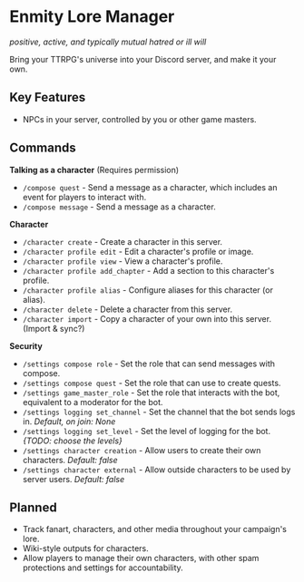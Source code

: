 # Enmity Lore Manager
*positive, active, and typically mutual hatred or ill will*

Bring your TTRPG's universe into your Discord server, and make it your own.

## Key Features
- NPCs in your server, controlled by you or other game masters.
  
## Commands
**Talking as a character** (Requires permission)
- `/compose quest` - Send a message as a character, which includes an event for players to interact with. 
- `/compose message` - Send a message as a character.

**Character**
- `/character create` - Create a character in this server.
- `/character profile edit` - Edit a character's profile or image.
- `/character profile view` - View a character's profile.
- `/character profile add_chapter` - Add a section to this character's profile.
- `/character profile alias` - Configure aliases for this character (or alias).  
- `/character delete` - Delete a character from this server. 
- `/character import` - Copy a character of your own into this server. (Import & sync?)

**Security**
- `/settings compose role` - Set the role that can send messages with compose.
- `/settings compose quest` - Set the role that can use to create quests.
- `/settings game_master_role` - Set the role that interacts with the bot, equivalent to a moderator for the bot. 
- `/settings logging set_channel` - Set the channel that the bot sends logs in. *Default, on join: None*
- `/settings logging set_level` - Set the level of logging for the bot. *{TODO: choose the levels}*
- `/settings character creation` - Allow users to create their own characters. *Default: false*
- `/settings character external` - Allow outside characters to be used by server users. *Default: false*

## Planned
- Track fanart, characters, and other media throughout your campaign's lore.
- Wiki-style outputs for characters.
- Allow players to manage their own characters, with other spam protections and settings for accountability.
